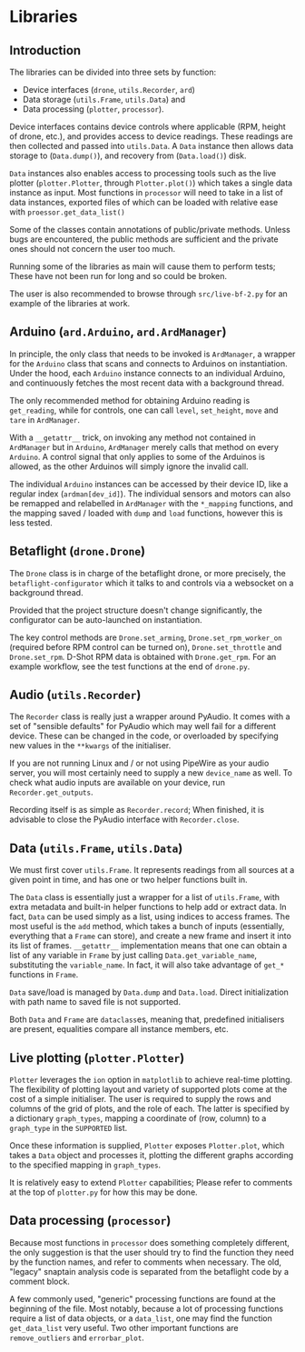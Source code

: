# Libraries

## Introduction

The libraries can be divided into three sets by function: 

- Device interfaces (`drone`, `utils.Recorder`, `ard`)
- Data storage (`utils.Frame`, `utils.Data`) and
- Data processing (`plotter`, `processor`).

Device interfaces contains device controls where applicable (RPM, height of
drone, etc.), and provides access to device readings. These readings are then
collected and passed into `utils.Data`. A `Data` instance then allows data
storage to (`Data.dump()`), and recovery from (`Data.load()`) disk.

`Data` instances also enables access to processing tools such as the live
plotter (`plotter.Plotter`, through `Plotter.plot()`) which takes a single data
instance as input. Most functions in `processor` will need to take in a list of
data instances, exported files of which can be loaded with relative ease with
`proessor.get_data_list()`

Some of the classes contain annotations of public/private methods. Unless bugs
are encountered, the public methods are sufficient and the private ones should
not concern the user too much.

Running some of the libraries as main will cause them to perform tests; These
have not been run for long and so could be broken.

The user is also recommended to browse through `src/live-bf-2.py` for an example
of the libraries at work.

## Arduino (`ard.Arduino`, `ard.ArdManager`)

In principle, the only class that needs to be invoked is `ArdManager`, a wrapper
for the `Arduino` class that scans and connects to Arduinos on instantiation.
Under the hood, each `Arduino` instance connects to an individual Arduino,
and continuously fetches the most recent data with a background thread.

The only recommended method for obtaining Arduino reading is `get_reading`,
while for controls, one can call `level`, `set_height`, `move` and `tare` in
`ArdManager`. 

With a `__getattr__` trick, on invoking any method not contained in `ArdManager`
but in `Arduino`, `ArdManager` merely calls that method on every `Arduino`.  A
control signal that only applies to some of the Arduinos is allowed, as the
other Arduinos will simply ignore the invalid call.

The individual `Arduino` instances can be accessed by their device ID, like a
regular index (`ardman[dev_id]`). The individual sensors and motors can also be
remapped and relabelled in `ArdManager` with the `*_mapping` functions, and the
mapping saved / loaded with `dump` and `load` functions, however this is less
tested.

## Betaflight (`drone.Drone`)

The `Drone` class is in charge of the betaflight drone, or more precisely, the
`betaflight-configurator` which it talks to and controls via a websocket on a
background thread.

Provided that the project structure doesn't change significantly, the
configurator can be auto-launched on instantiation.

The key control methods are `Drone.set_arming`, `Drone.set_rpm_worker_on`
(required before RPM control can be turned on), `Drone.set_throttle` and
`Drone.set_rpm`. D-Shot RPM data is obtained with `Drone.get_rpm`. For an
example workflow, see the test functions at the end of `drone.py`.

## Audio (`utils.Recorder`)

The `Recorder` class is really just a wrapper around PyAudio. It comes with a
set of "sensible defaults" for PyAudio which may well fail for a different
device. These can be changed in the code, or overloaded by specifying new values
in the `**kwargs` of the initialiser. 

If you are not running Linux and / or not using PipeWire as your audio server,
you will most certainly need to supply a new `device_name` as well. To check
what audio inputs are available on your device, run `Recorder.get_outputs`.

Recording itself is as simple as `Recorder.record`; When finished, it is
advisable to close the PyAudio interface with `Recorder.close`.

## Data (`utils.Frame`, `utils.Data`)

We must first cover `utils.Frame`. It represents readings from all sources at a
given point in time, and has one or two helper functions built in.

The `Data` class is essentially just a wrapper for a list of `utils.Frame`, with
extra metadata and built-in helper functions to help add or extract data. In
fact, `Data` can be used simply as a list, using indices to access frames. The
most useful is the `add` method, which takes a bunch of inputs (essentially,
everything that a `Frame` can store), and create a new frame and insert it into
its list of frames. `__getattr__` implementation means that one can obtain a
list of any variable in `Frame` by just calling `Data.get_variable_name`,
substituting the `variable_name`. In fact, it will also take advantage of
`get_*` functions in `Frame`.

`Data` save/load is managed by `Data.dump` and `Data.load`. Direct
initialization with path name to saved file is not supported.

Both `Data` and `Frame` are `dataclass`es, meaning that, predefined initialisers
are present, equalities compare all instance members, etc.

## Live plotting (`plotter.Plotter`)

`Plotter` leverages the `ion` option in `matplotlib` to achieve real-time
plotting. The flexibility of plotting layout and variety of supported plots come
at the cost of a simple initialiser. The user is required to supply the rows and
columns of the grid of plots, and the role of each. The latter is specified by a
dictionary `graph_types`, mapping a coordinate of (row, column) to a
`graph_type` in the `SUPPORTED` list.

Once these information is supplied, `Plotter` exposes `Plotter.plot`, which
takes a `Data` object and processes it, plotting the different graphs according
to the specified mapping in `graph_types`.

It is relatively easy to extend `Plotter` capabilities; Please refer to comments
at the top of `plotter.py` for how this may be done. 

## Data processing (`processor`)

Because most functions in `processor` does something completely different, the
only suggestion is that the user should try to find the function they need by
the function names, and refer to comments when necessary. The old, "legacy"
snaptain analysis code is separated from the betaflight code by a comment block.

A few commonly used, "generic" processing functions are found at the beginning
of the file. Most notably, because a lot of processing functions require a list
of data objects, or a `data_list`, one may find the function `get_data_list`
very useful. Two other important functions are `remove_outliers` and
`errorbar_plot`.
